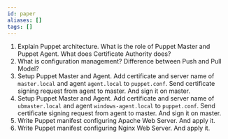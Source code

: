 ```yaml
---
id: paper
aliases: []
tags: []
---
```


1. Explain Puppet architecture. What is the role of Puppet Master and Puppet Agent. What does Certificate Authority does?
2. What is configuration management? Difference between Push and Pull Model?
3. Setup Puppet Master and Agent. Add certificate and server name of `master.local` and agent `agent.local` to `puppet.conf`. Send certificate signing request from agent to master. And sign it on master.
4. Setup Puppet Master and Agent. Add certificate and server name of `ubmaster.local` and agent `windows-agent.local` to `puppet.conf`. Send certificate signing request from agent to master. And sign it on master.
5. Write Puppet manifest configuring Apache Web Server. And apply it.
6. Write Puppet manifest configuring Nginx Web Server. And apply it.
